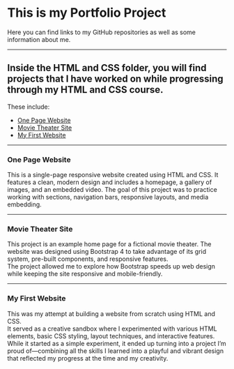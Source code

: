 # This is my Portfolio Project

Here you can find links to my GitHub repositories as well as some information about me.

---

## Inside the HTML and CSS folder, you will find projects that I have worked on while progressing through my HTML and CSS course.

These include:

- [One Page Website](#one-page-website)
- [Movie Theater Site](#movie-theater-site)
- [My First Website](#my-first-website)

---

### One Page Website

This is a single-page responsive website created using HTML and CSS. It features a clean, modern design and includes a homepage, a gallery of images, and an embedded video.
The goal of this project was to practice working with sections, navigation bars, responsive layouts, and media embedding.

---

### Movie Theater Site

This project is an example home page for a fictional movie theater. The website was designed using Bootstrap 4 to take advantage of its grid system, pre-built components, and responsive features.  
The project allowed me to explore how Bootstrap speeds up web design while keeping the site responsive and mobile-friendly.

---


### My First Website

This was my attempt at building a website from scratch using HTML and CSS.  
It served as a creative sandbox where I experimented with various HTML elements, basic CSS styling, layout techniques, and interactive features.  
While it started as a simple experiment, it ended up turning into a project I’m proud of—combining all the skills I learned into a playful and vibrant design that reflected my progress at the time and my creativity.
